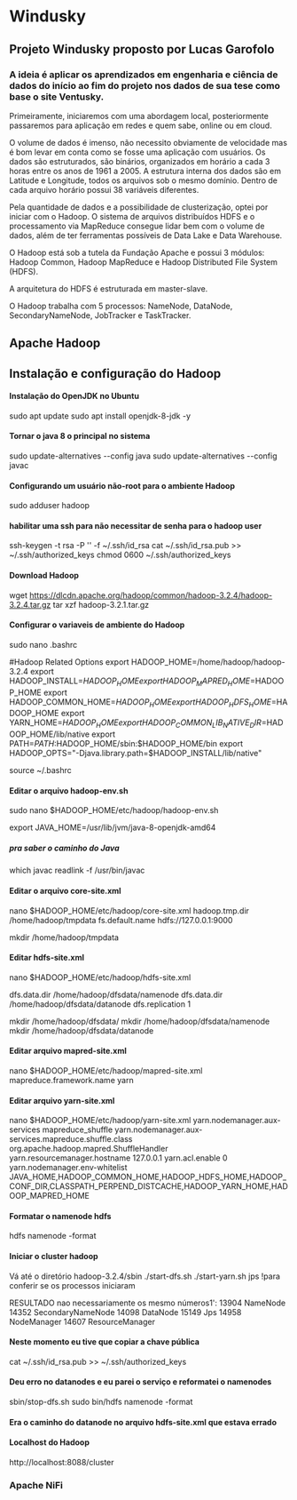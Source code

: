 # Windusky
## Projeto Windusky proposto por Lucas Garofolo
### A ideia é aplicar os aprendizados em engenharia e ciência de dados do início ao fim do projeto nos dados de sua tese como base o site Ventusky.

Primeiramente, iniciaremos com uma abordagem local, posteriormente passaremos para aplicação em redes e quem sabe, online ou em cloud.

O volume de dados é imenso, não necessito obviamente de velocidade mas é bom levar em conta como se fosse uma aplicação com usuários. Os dados são estruturados, são binários, organizados em horário a cada 3 horas entre os anos de 1961 a 2005. A estrutura interna dos dados são em Latitude e Longitude, todos os arquivos sob o mesmo domínio. Dentro de cada arquivo horário possui 38 variáveis diferentes.

Pela quantidade de dados e a possibilidade de clusterização, optei por iniciar com o Hadoop. O sistema de arquivos distribuídos HDFS e o processamento via MapReduce consegue lidar bem com o volume de dados, além de ter ferramentas possíveis de Data Lake e Data Warehouse.

O Hadoop está sob a tutela da Fundação Apache e possui 3 módulos: Hadoop Common, Hadoop MapReduce e Hadoop Distributed File System (HDFS).

A arquitetura do HDFS é estruturada em master-slave.

O Hadoop trabalha com 5 processos: NameNode, DataNode, SecondaryNameNode, JobTracker e TaskTracker.

## Apache Hadoop
## Instalação e configuração do Hadoop

#### Instalação do OpenJDK no Ubuntu
sudo apt update
sudo apt install openjdk-8-jdk -y

#### Tornar o java 8 o principal no sistema 
sudo update-alternatives --config java
sudo update-alternatives --config javac

#### Configurando um usuário não-root para o ambiente Hadoop
sudo adduser hadoop

#### habilitar uma ssh para não necessitar de senha para o hadoop user
ssh-keygen -t rsa -P '' -f ~/.ssh/id_rsa
cat ~/.ssh/id_rsa.pub >> ~/.ssh/authorized_keys
chmod 0600 ~/.ssh/authorized_keys

#### Download Hadoop
wget https://dlcdn.apache.org/hadoop/common/hadoop-3.2.4/hadoop-3.2.4.tar.gz
tar xzf hadoop-3.2.1.tar.gz

#### Configurar o variaveis de ambiente do Hadoop
sudo nano .bashrc

#Hadoop Related Options
export HADOOP_HOME=/home/hadoop/hadoop-3.2.4
export HADOOP_INSTALL=$HADOOP_HOME
export HADOOP_MAPRED_HOME=$HADOOP_HOME
export HADOOP_COMMON_HOME=$HADOOP_HOME
export HADOOP_HDFS_HOME=$HADOOP_HOME
export YARN_HOME=$HADOOP_HOME
export HADOOP_COMMON_LIB_NATIVE_DIR=$HADOOP_HOME/lib/native
export PATH=$PATH:$HADOOP_HOME/sbin:$HADOOP_HOME/bin
export HADOOP_OPTS="-Djava.library.path=$HADOOP_INSTALL/lib/native"

source ~/.bashrc

#### Editar o arquivo hadoop-env.sh
sudo nano $HADOOP_HOME/etc/hadoop/hadoop-env.sh

export JAVA_HOME=/usr/lib/jvm/java-8-openjdk-amd64
##### pra saber o caminho do Java
which javac
readlink -f /usr/bin/javac

#### Editar o arquivo core-site.xml
nano $HADOOP_HOME/etc/hadoop/core-site.xml
<configuration>
<property>
  <name>hadoop.tmp.dir</name>
  <value>/home/hadoop/tmpdata</value>
</property>
<property>
  <name>fs.default.name</name>
  <value>hdfs://127.0.0.1:9000</value>
</property>
</configuration>

mkdir /home/hadoop/tmpdata

#### Editar hdfs-site.xml
nano $HADOOP_HOME/etc/hadoop/hdfs-site.xml

<configuration>
<property>
  <name>dfs.data.dir</name>
  <value>/home/hadoop/dfsdata/namenode</value>
</property>
<property>
  <name>dfs.data.dir</name>
  <value>/home/hadoop/dfsdata/datanode</value>
</property>
<property>
  <name>dfs.replication</name>
  <value>1</value>
</property>
</configuration>

mkdir /home/hadoop/dfsdata/
mkdir /home/hadoop/dfsdata/namenode
mkdir /home/hadoop/dfsdata/datanode

#### Editar arquivo mapred-site.xml
nano $HADOOP_HOME/etc/hadoop/mapred-site.xml
<configuration> 
<property> 
  <name>mapreduce.framework.name</name> 
  <value>yarn</value> 
</property> 
</configuration>

#### Editar arquivo yarn-site.xml
nano $HADOOP_HOME/etc/hadoop/yarn-site.xml
<property>
  <name>yarn.nodemanager.aux-services</name>
  <value>mapreduce_shuffle</value>
</property>
<property>
  <name>yarn.nodemanager.aux-services.mapreduce.shuffle.class</name>
  <value>org.apache.hadoop.mapred.ShuffleHandler</value>
</property>
<property>
  <name>yarn.resourcemanager.hostname</name>
  <value>127.0.0.1</value>
</property>
<property>
  <name>yarn.acl.enable</name>
  <value>0</value>
</property>
<property>
  <name>yarn.nodemanager.env-whitelist</name>   
  <value>JAVA_HOME,HADOOP_COMMON_HOME,HADOOP_HDFS_HOME,HADOOP_CONF_DIR,CLASSPATH_PERPEND_DISTCACHE,HADOOP_YARN_HOME,HADOOP_MAPRED_HOME</value>
</property>

#### Formatar o namenode hdfs
hdfs namenode -format

#### Iniciar o cluster hadoop
Vá até o diretório hadoop-3.2.4/sbin
./start-dfs.sh
./start-yarn.sh
jps !para conferir se os processos iniciaram

RESULTADO nao necessariamente os mesmo números1':
13904 NameNode
14352 SecondaryNameNode
14098 DataNode
15149 Jps
14958 NodeManager
14607 ResourceManager

#### Neste momento eu tive que copiar a chave pública 
cat ~/.ssh/id_rsa.pub >> ~/.ssh/authorized_keys

#### Deu erro no datanodes e eu parei o serviço e reformatei o namenodes
sbin/stop-dfs.sh
sudo bin/hdfs namenode -format

#### Era o caminho do datanode no arquivo hdfs-site.xml que estava errado

#### Localhost do Hadoop
http://localhost:8088/cluster

### Apache NiFi

